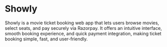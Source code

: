 # Showly
Showly is a movie ticket booking web app that lets users browse movies, select seats, and pay securely via Razorpay. It offers an intuitive interface, smooth booking experience, and quick payment integration, making ticket booking simple, fast, and user-friendly.
